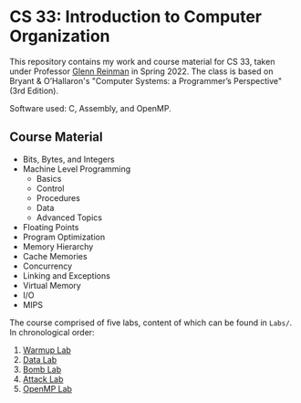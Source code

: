 # CS 33: Introduction to Computer Organization

This repository contains my work and course material for CS 33, taken under Professor [Glenn Reinman](https://samueli.ucla.edu/people/glenn-reinman/) in Spring 2022. The class is based on Bryant & O’Hallaron's "Computer Systems: a Programmer’s Perspective" (3rd Edition).

Software used: C, Assembly, and OpenMP.

## Course Material
- Bits, Bytes, and Integers
- Machine Level Programming
    - Basics
    - Control
    - Procedures
    - Data
    - Advanced Topics
- Floating Points
- Program Optimization
- Memory Hierarchy
- Cache Memories
- Concurrency
- Linking and Exceptions
- Virtual Memory
- I/O
- MIPS

The course comprised of five labs, content of which can be found in `Labs/`. In chronological order:

1. [Warmup Lab](/Labs/Warmup%20Lab/)
2. [Data Lab](/Labs/Data%20Lab/)
3. [Bomb Lab](/Labs/Bomb%20Lab/)
4. [Attack Lab](/Labs/Attack%20Lab/)
5. [OpenMP Lab](/Labs/OpenMP%20Lab/)
